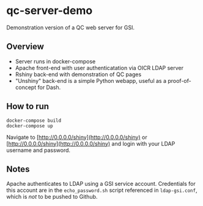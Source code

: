 # qc-server-demo

Demonstration version of a QC web server for GSI.

## Overview

- Server runs in docker-compose
- Apache front-end with user authenticatation via OICR LDAP server
- Rshiny back-end with demonstration of QC pages
- "Unshiny" back-end is a simple Python webapp, useful as a proof-of-concept for Dash.


## How to run

```
docker-compose build
docker-compose up
```

Navigate to [http://0.0.0.0/shiny](http://0.0.0.0/shiny) or 
[http://0.0.0.0/shiny](http://0.0.0.0/shiny) and login with your LDAP
username and password.


## Notes

Apache authenticates to LDAP using a GSI service account. Credentials for this
account are in the `echo_password.sh` script referenced in `ldap-gsi.conf`,
which is _not_ to be pushed to Github.

